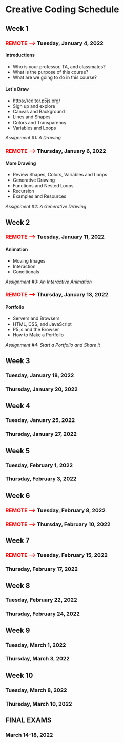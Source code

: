 # Creative Coding Schedule
## Week 1
### <span style="color: red">__REMOTE -->__</span> Tuesday, January 4, 2022


#### Introductions
* Who is your professor, TA, and classmates?
* What is the purpose of this course?
* What are we going to do in this course?

#### Let's Draw
* https://editor.p5js.org/
* Sign up and explore
* Canvas and Background
* Lines and Shapes
* Colors and Transparency
* Variables and Loops

_Assignment #1: A Drawing_

### <span style="color: red">__REMOTE -->__</span> Thursday, January 6, 2022

#### More Drawing
* Review Shapes, Colors, Variables and Loops
* Generative Drawing
* Functions and Nested Loops
* Recursion
* Examples and Resources

_Assignment #2: A Generative Drawing_


## Week 2
### <span style="color: red">__REMOTE -->__</span> Tuesday, January 11, 2022

#### Animation
* Moving Images
* Interaction
* Conditionals

_Assignment #3: An Interactive Animation_

### <span style="color: red">__REMOTE -->__</span> Thursday, January 13, 2022

#### Portfolio
* Servers and Browsers
* HTML, CSS, and JavaScript
* P5.js and the Browser
* How to Make a Portfolio

_Assignment #4: Start a Portfolio and Share it_

## Week 3
### Tuesday, January 18, 2022

### Thursday, January 20, 2022
## Week 4
### Tuesday, January 25, 2022

### Thursday, January 27, 2022
## Week 5
### Tuesday, February 1, 2022

### Thursday, February 3, 2022
## Week 6
### <span style="color: red">__REMOTE -->__</span> Tuesday, February 8, 2022

### <span style="color: red">__REMOTE -->__</span> Thursday, February 10, 2022
## Week 7
### <span style="color: red">__REMOTE -->__</span> Tuesday, February 15, 2022

### Thursday, February 17, 2022
## Week 8
### Tuesday, February 22, 2022

### Thursday, February 24, 2022
## Week 9
### Tuesday, March 1, 2022

### Thursday, March 3, 2022
## Week 10
### Tuesday, March 8, 2022

### Thursday, March 10, 2022
## FINAL EXAMS
### March 14-18, 2022
